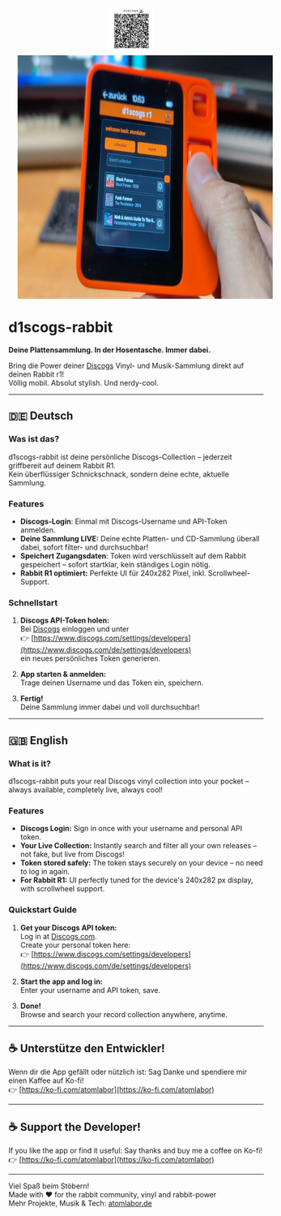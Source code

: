 <p align="center">
  <img src="https://github.com/atomlabor/d1scogs-rabbit/blob/main/qr.png" alt="QR Code zum Projekt" width="90" height="90" style="margin:0 18px 0 0;"/>
  <img src="https://github.com/atomlabor/d1scogs-rabbit/blob/main/d1scogs-app-view.png" alt="d1scogs Logo" width="640" height="480" style="vertical-align:middle; margin:0 0 0 18px;"/>
</p>

# d1scogs-rabbit
**Deine Plattensammlung. In der Hosentasche. Immer dabei.**

Bring die Power deiner [Discogs](https://www.discogs.com/) Vinyl- und Musik-Sammlung direkt auf deinen Rabbit r1!  
Völlig mobil. Absolut stylish. Und nerdy-cool. 

---

## 🇩🇪 Deutsch

### Was ist das?

d1scogs-rabbit ist deine persönliche Discogs-Collection – jederzeit griffbereit auf deinem Rabbit R1.  
Kein überflüssiger Schnickschnack, sondern deine echte, aktuelle Sammlung.  

### Features

- **Discogs-Login**: Einmal mit Discogs-Username und API-Token anmelden.
- **Deine Sammlung LIVE:** Deine echte Platten- und CD-Sammlung überall dabei, sofort filter- und durchsuchbar!
- **Speichert Zugangsdaten**: Token wird verschlüsselt auf dem Rabbit gespeichert – sofort startklar, kein ständiges Login nötig.
- **Rabbit R1 optimiert:** Perfekte UI für 240x282 Pixel, inkl. Scrollwheel-Support.

### Schnellstart

1. **Discogs API-Token holen:**  
   Bei [Discogs](https://www.discogs.com/) einloggen und unter  
   👉 [https://www.discogs.com/settings/developers](https://www.discogs.com/de/settings/developers)  
   ein neues persönliches Token generieren.

2. **App starten & anmelden:**  
   Trage deinen Username und das Token ein, speichern.

3. **Fertig!**  
   Deine Sammlung immer dabei und voll durchsuchbar!

---

## 🇬🇧 English

### What is it?

d1scogs-rabbit puts your real Discogs vinyl collection into your pocket – always available, completely live, always cool!  

### Features

- **Discogs Login:** Sign in once with your username and personal API token.
- **Your Live Collection:** Instantly search and filter all your own releases – not fake, but live from Discogs!
- **Token stored safely:** The token stays securely on your device – no need to log in again.
- **For Rabbit R1:** UI perfectly tuned for the device's 240x282 px display, with scrollwheel support.

### Quickstart Guide

1. **Get your Discogs API token:**  
   Log in at [Discogs.com](https://www.discogs.com/).  
   Create your personal token here:  
   👉 [https://www.discogs.com/settings/developers](https://www.discogs.com/de/settings/developers)

2. **Start the app and log in:**  
   Enter your username and API token, save.

3. **Done!**  
   Browse and search your record collection anywhere, anytime.

---

## ☕️ Unterstütze den Entwickler!

Wenn dir die App gefällt oder nützlich ist: Sag Danke und spendiere mir einen Kaffee auf Ko-fi!  
👉 [https://ko-fi.com/atomlabor](https://ko-fi.com/atomlabor)

---

## ☕️ Support the Developer!

If you like the app or find it useful: Say thanks and buy me a coffee on Ko-fi!  
👉 [https://ko-fi.com/atomlabor](https://ko-fi.com/atomlabor)

---

Viel Spaß beim Stöbern!  
Made with ❤️ for the rabbit community, vinyl and rabbit-power  
Mehr Projekte, Musik & Tech: [atomlabor.de](https://atomlabor.de/)
